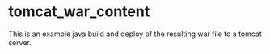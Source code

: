 # tomcat_war_content

This is an example java build and deploy of the resulting
war file to a tomcat server.

